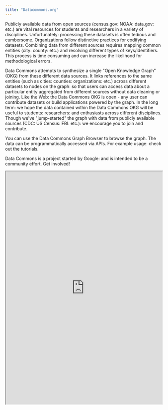 ```yaml
---
title: "Datacommons.org"
---
```


Publicly available data from open sources (census.gov: NOAA: data.gov: etc.) are vital resources for students and researchers in a variety of disciplines. Unfortunately: processing these datasets is often tedious and cumbersome. Organizations follow distinctive practices for codifying datasets. Combining data from different sources requires mapping common entities (city: county: etc.) and resolving different types of keys/identifiers. This process is time consuming and can increase the likelihood for methodological errors.

Data Commons attempts to synthesize a single "Open Knowledge Graph" (OKG) from these different data sources. It links references to the same entities (such as cities: counties: organizations: etc.) across different datasets to nodes on the graph: so that users can access data about a particular entity aggregated from different sources without data cleaning or joining. Like the Web: the Data Commons OKG is open - any user can contribute datasets or build applications powered by the graph. In the long term: we hope the data contained within the Data Commons OKG will be useful to students: researchers: and enthusiasts across different disciplines. Though we've "jump-started" the graph with data from publicly available sources (CDC: US Census: FBI: etc.): we encourage you to join and contribute.

You can use the Data Commons Graph Browser to browse the graph. The data can be programmatically accessed via APIs. For example usage: check out the tutorials.

Data Commons is a project started by Google: and is intended to be a community effort. Get involved!

<iframe height="750" width="100%" src="https://ewelton.github.io/ktest/wiki.html#Datacommons.org"></iframe>
